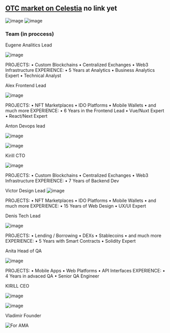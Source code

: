 ## [OTC market on Celestia]() no link yet

![image](https://github.com/godshunter/My-Contributions/assets/79540001/03e5eeea-ff66-4486-823d-9c62bc8a3e71)
![image](https://github.com/godshunter/My-Contributions/assets/79540001/fe1ebada-b811-4f8e-a4a0-b5ab844ab339)


### Team (in proccess)

Eugene
Analitics Lead

![image](https://github.com/godshunter/My-Contributions/assets/79540001/d23ecc60-fe85-48b0-8bb6-f997092ee99e)

PROJECTS:
• Custom Blockchains
• Centralized 
Exchanges
• Web3 Infrastructure
EXPERIENCE:
• 5 Years at Analytics
• Business Analytics Expert
• Technical Analyst

Alex
Frontend Lead

![image](https://github.com/godshunter/My-Contributions/assets/79540001/10f57419-007d-4893-9bed-f13dcdb99f3a)

PROJECTS:
• NFT 
Marketplaces
• IDO Platforms
• Mobile Wallets
• and much more
EXPERIENCE:
• 6 Years in the Frontend
Lead
• Vue/Nuxt Expert
• React/Next Expert

Anton
Devops lead

![image](https://github.com/godshunter/My-Contributions/assets/79540001/6e0e46a8-15b4-495b-9353-6263de73460e)


![image](https://github.com/godshunter/My-Contributions/assets/79540001/50e9a01f-f296-427c-ba0e-65eb9a32efc7)


Kirill
CTO

![image](https://github.com/godshunter/My-Contributions/assets/79540001/253d68b3-021f-4a48-be5a-484649f17c92)

PROJECTS:
• Custom Blockchains
• Centralized Exchanges
• Web3 Infrastructure
EXPERIENCE:
• 7 Years of Backend Dev

Victor
Design Lead
![image](https://github.com/godshunter/My-Contributions/assets/79540001/2a4ebc15-3050-47e7-9ca6-7d3843981ee0)

PROJECTS:
• NFT 
Marketplaces
• IDO Platforms
• Mobile Wallets
• and much more
EXPERIENCE:
• 15 Years of Web Design
• UX/UI Expert

Denis
Tech Lead

![image](https://github.com/godshunter/My-Contributions/assets/79540001/5043d360-72be-423b-ad0c-4635265cc4d4)

PROJECTS:
• Lending / 
Borrowing
• DEXs
• Stablecoins
• and much more
EXPERIENCE:
• 5 Years with Smart 
Contracts
• Solidity Expert

Anita 
Head of QA

![image](https://github.com/godshunter/My-Contributions/assets/79540001/0d2a1499-f313-45c1-ba0c-12381ab71209)

PROJECTS:
• Mobile Apps
• Web Platforms
• API Interfaces
EXPERIENCE:
• 4 Years in advaced QA
• Senior QA Engineer

KIRILL
CEO

![image](https://github.com/godshunter/My-Contributions/assets/79540001/dae42cce-049b-42cf-bfe8-37bc44ddbd35)

![image](https://github.com/godshunter/My-Contributions/assets/79540001/87e9162d-dd1a-427b-931b-8465513ef76e)

Vladimir 
Founder 


![For AMA](https://github.com/godshunter/My-Contributions/assets/79540001/5244336d-79e4-4c24-af97-ac9fc45e67d5)
